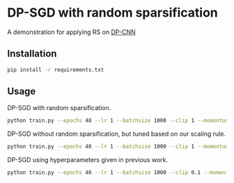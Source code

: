 # DP-SGD with random sparsification

A demonstration for applying RS on [DP-CNN](https://ojs.aaai.org/index.php/AAAI/article/view/17123)


## Installation
```bash
pip install -r requirements.txt
```

## Usage

DP-SGD with random sparsification.
```bash
python train.py --epochs 48 --lr 1 --batchsize 1000 --clip 1 --momentum 0 --eps 3 --final-rate 0.9
```

DP-SGD without random sparsification, but tuned based on our scaling rule.
```bash
python train.py --epochs 40 --lr 1 --batchsize 1000 --clip 1 --momentum 0 --eps 3 --final-rate 0
```

DP-SGD using hyperparameters given in previous work.
```bash
python train.py --epochs 40 --lr 1 --batchsize 1000 --clip 0.1 --momentum 0.9 --eps 3 --final-rate 0
```
